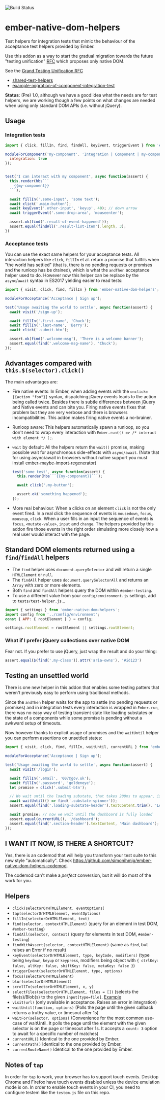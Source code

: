 ![Build Status](https://travis-ci.org/cibernox/ember-native-dom-helpers.svg?branch=master)

# ember-native-dom-helpers

Test helpers for integration tests that mimic the behaviour of the acceptance
test helpers provided by Ember.

Use this addon as a way to start the gradual migration towards the future
"testing unification" [RFC][emberjs/rfcs/pull/119] which proposes only native DOM.

See the [Grand Testing Unification RFC][emberjs/rfcs/pull/119]

- [shared-test-helpers]
- [example-migration-of-component-integration-test]

[emberjs/rfcs/pull/119]: https://github.com/emberjs/rfcs/pull/119
[shared-test-helpers]: https://github.com/rwjblue/rfcs/blob/42/text/0000-grand-testing-unification.md#shared-test-helpers
[example-migration-of-component-integration-test]: https://github.com/rwjblue/rfcs/blob/42/text/0000-grand-testing-unification.md#example-migration-of-component-integration-test

**Status**: (Pre) 1.0, although we have a good idea what the needs are for
test helpers, we are working though a few points on what changes are needed
when using only standard DOM APIs (i.e. without jQuery).

## Usage

### Integration tests

```js
import { click, fillIn, find, findAll, keyEvent, triggerEvent } from 'ember-native-dom-helpers';

moduleForComponent('my-component', 'Integration | Component | my-component', {
  integration: true
});


test('I can interact with my component', async function(assert) {
  this.render(hbs```
    {{my-component}}
  ```);

  await fillIn('.some-input', 'some text');
  await click('.main-button');
  await keyEvent('.other-input', 'keyup', 40); // down arrow
  await triggerEvent('.some-drop-area', 'mouseenter');

  assert.ok(find('.result-of-event-happened'));
  assert.equal(findAll('.result-list-item').length, 3);
})
```

### Acceptance tests

You can use the exact same helpers for your acceptance tests. All interaction helpers like
`click`, `fillIn` et al. return a promise that fullfils when "the world has settled"
(that is, there is no pending requests or promises and the runloop has be drained), which
is what the `andThen` acceptance helper used to do.
However now this helper can be replace by the `async`/`await` syntax in ES2017 yielding
easier to read tests:

```js
import { visit, click, find, fillIn } from 'ember-native-dom-helpers';

moduleForAcceptance('Acceptance | Sign up');

test('Usage awaiting the world to settle', async function(assert) {
  await visit('/sign-up');

  await fillIn('.first-name', 'Chuck');
  await fillIn('.last-name', 'Berry');
  await click('.submit-btn');

  assert.ok(find('.welcome-msg'), 'There is a welcome banner');
  assert.equal(find('.welcome-msg-name'), 'Chuck');
});
```

## Advantages compared with `this.$(selector).click()`

The main advantages are:

- Fire native events: In Ember, when adding events with the `onclick={{action "foo"}}` syntax,
  dispatching jQuery events leads to the action being called twice. Besides there is subtle
  differences between jQuery and Native events and can bite you. Firing native events fixes
  that problem but they are very verbose and there is browsers incompatibilities.
  This addon makes firing native events a no-brainer.

- Runloop aware: This helpers automatically spawn a runloop, so you don't need to wrap
  every interaction with `Ember.run(() => /* interact with element */ );`.

- `wait` by default: All the helpers return the `wait()` promise, making possible wait
  for asynchronous side-effects with `async/await`. (Note that for using async/await in
  browsers without native support you must install [ember-maybe-import-regenerator](https://github.com/machty/ember-maybe-import-regenerator))

  ```js
  test('some test', async function(assert) {
    this.render(hbs```{{my-component}}```);

    await click('.my-button');

    assert.ok('something happened');
  });
  ```


- More real behaviour: When a clicks on an element `click` is not the only event fired. In a
  real click the sequence of events is `mousedown`, `focus`, `mouseup`, `click`. When a user
  fills in an input the sequence of events is `focus`, `<mutate-value>`, `input` and `change`.
  The helpers provided by this addon fire those events in the right order simulating more
  closely how a real user would interact with the page.

## Standard DOM elements returned using a `find`/`findAll` helpers

- The `find` helper uses `document.querySelector` and will return a single `HTMLElement` or `null`.
- The `findAll` helper uses `document.querySelectorAll` and returns an `Array` with zero or more elements.
- Both `find` and `findAll` helpers query the DOM within `#ember-testing`.
- To use a different value from your `config/environment.js` settings, add to `tests/test-helper.js`…

```js
import { settings } from 'ember-native-dom-helpers';
import config from '../config/environment';
const { APP: { rootElement } } = config;

settings.rootElement = rootElement || settings.rootElement;
```

### What if I prefer jQuery collections over native DOM

Fear not. If you prefer to use jQuery, just wrap the result and do your thing:

```js
assert.equal($(find('.my-class')).attr('aria-owns'), '#id123')
```

## Testing an unsettled world

There is one new helper in this addon that enables some testing patters that weren't
previously easy to perform using traditional methods.

Since the `andThen` helper waits for the app to settle (no pending requests or promises)
and in integration tests every interaction is wrapped in `Ember.run`, there was no easy way
of testing transient state like loading substates or the state of a components while some promise
is pending without a awkward setup of timeouts.

Now however thanks to explicit usage of promises and the `waitUntil` helper you can
perform assertions on unsettled states:

```js
import { visit, click, find, fillIn, waitUntil, currentURL } from 'ember-native-dom-helpers';

moduleForAcceptance('Acceptance | Sign up');

test('Usage awaiting the world to settle', async function(assert) {
  await visit('/login');

  await fillIn('.email', '007@gov.uk');
  await fillIn('.password', 'goldeneye');
  let promise = click('.submit-btn');

  // We wait until the loading substate, that takes 200ms to appear, is displayed
  await waitUntil(() => find('.substate-spinner'));
  assert.equal(find('.loading-substate-header').textContent.trim(), 'Loading mission. Please wait, Mr. Bond');

  await promise; // now we wait until the dashboard is fully loaded
  assert.equal(currentURL(), '/dashboard');
  assert.equal(find('.section-header').textContent, 'Main dashboard');
});
```

## I WANT IT NOW, IS THERE A SHORTCUT?

Yes, there is an codemod that will help you transform your test suite to this new style "automatically".
Check https://github.com/simonihmig/ember-native-dom-helpers-codemod.

The codemod can't make a *perfect* conversion, but it will do most of the work for you.

## Helpers

- `click(selectorOrHTMLElement, eventOptions)`
- `tap(selectorOrHTMLElement, eventOptions)`
- `fillIn(selectorOrHTMLElement, text)`
- `find(selector, contextHTMLElement)` (query for an element in test DOM, `#ember-testing`)
- `findAll(selector, context)` (query for elements in test DOM, `#ember-testing`)
- `findWithAssert(selector, contextHTMLElement)` (same as `find`, but raises an Error if no result)
- `keyEvent(selectorOrHTMLElement, type, keyCode, modifiers)` (type being `keydown`, `keyup` or `keypress`, modifiers being object with `{ ctrlKey: false, altKey: false, shiftKey: false, metaKey: false }`)
- `triggerEvent(selectorOrHTMLElement, type, options)`
- `focus(selectorOrHTMLElement)`
- `blur(selectorOrHTMLElement)`
- `scrollTo(selectorOrHTMLElement, x, y)`
- `selectFiles(selectorOrHTMLElement, files = [])` (selects the file(s)/Blob(s) to the given `input[type=file]`. [Example](https://github.com/cibernox/ember-native-dom-helpers/blob/2f5f4d1df29d0d546505b515ca3e11721a86274b/tests/integration/select-files-test.js#L32-L35)
- `visit(url)` (only available in acceptance. Raises an error in integration)
- `waitUntil(function, options)` (Polls the page until the given callback returns a truthy value, or timesout after 1s)
- `waitFor(selector, options)` (Convenience for the most common use-case of waitUntil. It polls the page until the element with the given selector is on the page or timesout after 1s. It accepts a `count: 3` option to await for a specific number of matches)
- `currentURL()` Identical to the one provided by Ember.
- `currentPath()` Identical to the one provided by Ember.
- `currentRouteName()` Identical to the one provided by Ember.


## Notes of `tap`

In order for `tap` to work, your browser has to support touch events. Desktop Chrome and Firefox
have touch events disabled unless the device emulation mode is on.
In order to enable touch events in your CI, you need to configure testem like the `testem.js`
file on this repo.
